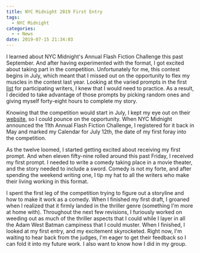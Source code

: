 ```yaml
---
title: NYC Midnight 2019 First Entry
tags:
  - NYC Midnight
categories:
  - - News
date: 2019-07-15 21:34:03
---
```


I learned about NYC Midnight's Annual Flash Fiction Challenge this past September.  And after having experimented with the format, I got excited about taking part in the competition.  Unfortunately for me, this contest begins in July, which meant that I missed out on the opportunity to flex my muscles in the contest last year.  Looking at the varied prompts in the first [list](http://www.nycmidnight.com/Competitions/FFC/1stRound2018_Ch1.htm) for participating writers, I knew that I would need to practice.  As a result, I decided to take advantage of those prompts by picking random ones and giving myself forty-eight hours to complete my story.<!-- more -->
 
Knowing that the competition would start in July, I kept my eye out on their [website](http://www.nycmidnight.com), so I could pounce on the opportunity.  When NYC Midnight announced the 11th Annual Flash Fiction Challenge, I registered for it back in May and marked my Calendar for July 12th, the date of my first foray into the competition.
 
As the twelve loomed, I started getting excited about receiving my first prompt.  And when eleven fifty-nine rolled around this past Friday, I received my first prompt.  I needed to write a comedy taking place in a movie theater, and the story needed to include a sword.  Comedy is not my forte, and after spending the weekend writing one, I tip my hat to all the writers who make their living working in this format.
 
I spent the first leg of the competition trying to figure out a storyline and how to make it work as a comedy.  When I finished my first draft, I groaned when I realized that it firmly landed in the thriller genre (something I'm more at home with).  Throughout the next few revisions, I furiously worked on weeding out as much of the thriller aspects that I could while I layer in all the Adam West Batman campiness that I could muster.  When I finished, I looked at my first entry, and my excitement skyrocketed.  Right now, I'm waiting to hear back from the judges, I'm eager to get their feedback so I can fold it into my future work.  I also want to know how I did in my group.